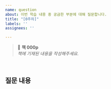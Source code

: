 ```yaml
---
name: question
about: 이번 학습 내용 중 궁금한 부분에 대해 질문합니다.
title: "[0주차]"
labels: ''
assignees: ''

---
```


> 📕 **책 000p**   
> *책에 기재된 내용을 작성해주세요.*

<br/>

## 질문 내용
